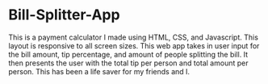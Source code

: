 # Bill-Splitter-App

This is a payment calculator I made using HTML, CSS, and Javascript. This layout is responsive to all screen sizes. This web app takes in user input for the bill amount, tip percentage, and amount of people splitting the bill. It then presents the user with the total tip per person and total amount per person. This has been a life saver for my friends and I.
